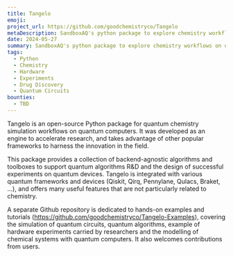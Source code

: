 ```yaml
---
title: Tangelo
emoji: 
project_url: https://github.com/goodchemistryco/Tangelo
metaDescription: SandboxAQ's python package to explore chemistry workflows on quantum computers
date: 2024-05-27
summary: SandboxAQ's python package to explore chemistry workflows on quantum computers
tags:
  - Python
  - Chemistry
  - Hardware
  - Experiments
  - Drug Discovery
  - Quantum Circuits 
bounties:
  - TBD
---
```


Tangelo is an open-source Python package for quantum chemistry simulation workflows on quantum computers. It was developed as an engine to accelerate research, and takes advantage of other popular frameworks to harness the innovation in the field.

This package provides a collection of backend-agnostic algorithms and toolboxes to support quantum algorithms R&D and the design of successful experiments on quantum devices. Tangelo is integrated with various quantum frameworks and devices (Qiskit, Qirq, Pennylane, Qulacs, Braket, ...), and offers many useful features that are not particularly related to chemistry.

A separate Github repository is dedicated to hands-on examples and tutorials (https://github.com/goodchemistryco/Tangelo-Examples), covering the simulation of quantum circuits, quantum algorithms, example of hardware experiments carried by researchers and the modelling of chemical systems with quantum computers. It also welcomes contributions from users.

